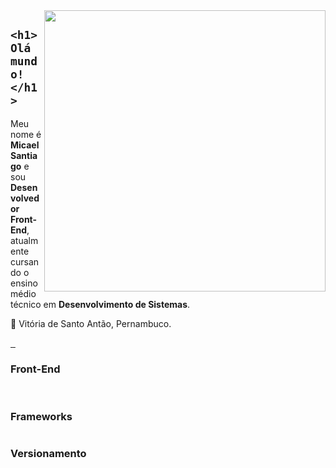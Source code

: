 <img width="450px" align="right" src="https://github-readme-stats.vercel.app/api?username=micaelsantiago&show_icons=true&theme=dracula&include_all_commits=true&count_private=true"/>


## `<h1>Olá mundo!</h1>`

<div align="left">
  <p>
    Meu nome é <strong>Micael Santiago</strong> e sou <strong>Desenvolvedor Front-End</strong>, atualmente cursando o ensino médio técnico em <strong>Desenvolvimento de Sistemas</strong>.
  </p>

  <p>
    📌 Vitória de Santo Antão, Pernambuco.
  </p>
  
   <a href="mailto:#" target="_blank">
    <img src="https://img.shields.io/badge/Gmail-D14836?style=for-the-badge&logo=gmail&logoColor=white" alt="">
   </a>
   <a href="https://www.instagram.com/m.santiago._/" target="_blank">
     <img src="https://img.shields.io/badge/Instagram-E4405F?style=for-the-badge&logo=instagram&logoColor=white" alt="">
   </a>
    <a href="https://www.linkedin.com/in/micael-santiago-959830210/" target="_blank">
      <img src="https://img.shields.io/badge/LinkedIn-0077B5?style=for-the-badge&logo=linkedin&logoColor=white" alt="">
    </a>
</div>

### Front-End
<div align="left">
  <img src="https://img.shields.io/badge/HTML5-E34F26?logo=html5&logoColor=white&style=for-the-badge" alt="">
  <img src="https://img.shields.io/badge/CSS3-1572B6?logo=css3&logoColor=white&style=for-the-badge" alt="">
  <img src="https://img.shields.io/badge/JavaScript-F7DF1E?logo=javascript&logoColor=white&style=for-the-badge" alt="">
</div>

### Frameworks
<div align="left">
  <img src="https://img.shields.io/badge/Bootstrap-7952B3?logo=bootstrap&logoColor=white&style=for-the-badge" alt="">
</div>

### Versionamento
<div align="left">
  <img src="https://img.shields.io/badge/Git-F05032?logo=git&logoColor=white&style=for-the-badge" alt="">
  <img src="https://img.shields.io/badge/Github-181717?logo=github&logoColor=white&style=for-the-badge" alt="">
</div>
